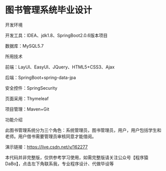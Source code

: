 # 图书管理系统毕业设计

开发环境

  开发工具：IDEA、jdk1.8、SpringBoot2.0.6版本项目

  数据库：MySQL5.7


所用技术

 前端：LayUI、EasyUI、JQuery、HTML5+CSS3、Ajax

 后端：SpringBoot+spring-data-jpa

 安全控件：SpringSecurity

 页面采用：Thymeleaf

 项目管理：Maven+Git


功能介绍

  此图书管理系统分为三个角色：系统管理员，图书管理员，用户，用户包括学生和老师。用户借书需要管理员审核同意才能借阅。
  
 演示链接：https://live.csdn.net/v/162277
 
 本代码并非完整版，仅供参考学习使用，如需完整版请关注公众号【程序猿DaBo】，点击左下角联系我，专业程序设计、代做毕设等
